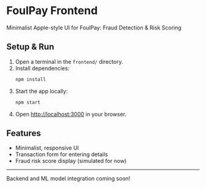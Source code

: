 # FoulPay Frontend

Minimalist Apple-style UI for FoulPay: Fraud Detection & Risk Scoring

## Setup & Run

1. Open a terminal in the `frontend/` directory.
2. Install dependencies:
   ```bash
   npm install
   ```
3. Start the app locally:
   ```bash
   npm start
   ```
4. Open [http://localhost:3000](http://localhost:3000) in your browser.

## Features
- Minimalist, responsive UI
- Transaction form for entering details
- Fraud risk score display (simulated for now)

---

Backend and ML model integration coming soon! 